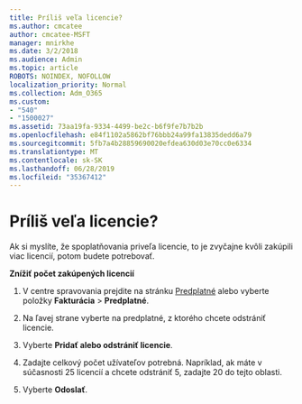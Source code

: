 ```yaml
---
title: Príliš veľa licencie?
ms.author: cmcatee
author: cmcatee-MSFT
manager: mnirkhe
ms.date: 3/2/2018
ms.audience: Admin
ms.topic: article
ROBOTS: NOINDEX, NOFOLLOW
localization_priority: Normal
ms.collection: Adm_O365
ms.custom:
- "540"
- "1500027"
ms.assetid: 73aa19fa-9334-4499-be2c-b6f9fe7b7b2b
ms.openlocfilehash: e84f1102a5862bf76bbb24a99fa13835dedd6a79
ms.sourcegitcommit: 5fb7a4b28859690020efdea630d03e70cc0e6334
ms.translationtype: MT
ms.contentlocale: sk-SK
ms.lasthandoff: 06/28/2019
ms.locfileid: "35367412"
---
```

# <a name="too-many-licenses"></a>Príliš veľa licencie?

Ak si myslíte, že spoplatňovania priveľa licencie, to je zvyčajne kvôli zakúpili viac licencií, potom budete potrebovať.
  
 **Znížiť počet zakúpených licencií**
  
1. V centre spravovania prejdite na stránku [Predplatné](https://go.microsoft.com/fwlink/p/?linkid=842054) alebo vyberte položky **Fakturácia** \> **Predplatné**.

2. Na ľavej strane vyberte na predplatné, z ktorého chcete odstrániť licencie.

3. Vyberte **Pridať alebo odstrániť licencie**.

4. Zadajte celkový počet užívateľov potrebná. Napríklad, ak máte v súčasnosti 25 licencií a chcete odstrániť 5, zadajte 20 do tejto oblasti.

5. Vyberte **Odoslať**.
